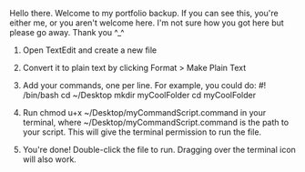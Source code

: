 Hello there. Welcome to my portfolio backup. If you can see this, you're either me, or you aren't welcome here. I'm not sure how you got here but please go away. Thank you \^_^

1. Open TextEdit and create a new file
2. Convert it to plain text by clicking Format > Make Plain Text
3. Add your commands, one per line. For example, you could do:
	#! /bin/bash
	cd ~/Desktop
	mkdir myCoolFolder
	cd myCoolFolder

4. Run chmod u+x ~/Desktop/myCommandScript.command in your terminal, where ~/Desktop/myCommandScript.command is the path to your script. This will give the terminal permission to run the file.

5. You're done! Double-click the file to run. Dragging over the terminal icon will also work.